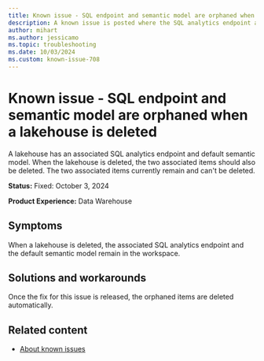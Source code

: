 ```yaml
---
title: Known issue - SQL endpoint and semantic model are orphaned when a lakehouse is deleted
description: A known issue is posted where the SQL analytics endpoint and default semantic model are orphaned when a lakehouse is deleted.
author: mihart
ms.author: jessicamo
ms.topic: troubleshooting  
ms.date: 10/03/2024
ms.custom: known-issue-708
---
```


# Known issue - SQL endpoint and semantic model are orphaned when a lakehouse is deleted

A lakehouse has an associated SQL analytics endpoint and default semantic model. When the lakehouse is deleted, the two associated items should also be deleted. The two associated items currently remain and can't be deleted.

**Status:** Fixed: October 3, 2024

**Product Experience:** Data Warehouse

## Symptoms

When a lakehouse is deleted, the associated SQL analytics endpoint and the default semantic model remain in the workspace.

## Solutions and workarounds

Once the fix for this issue is released, the orphaned items are deleted automatically.

## Related content

- [About known issues](https://support.fabric.microsoft.com/known-issues)
